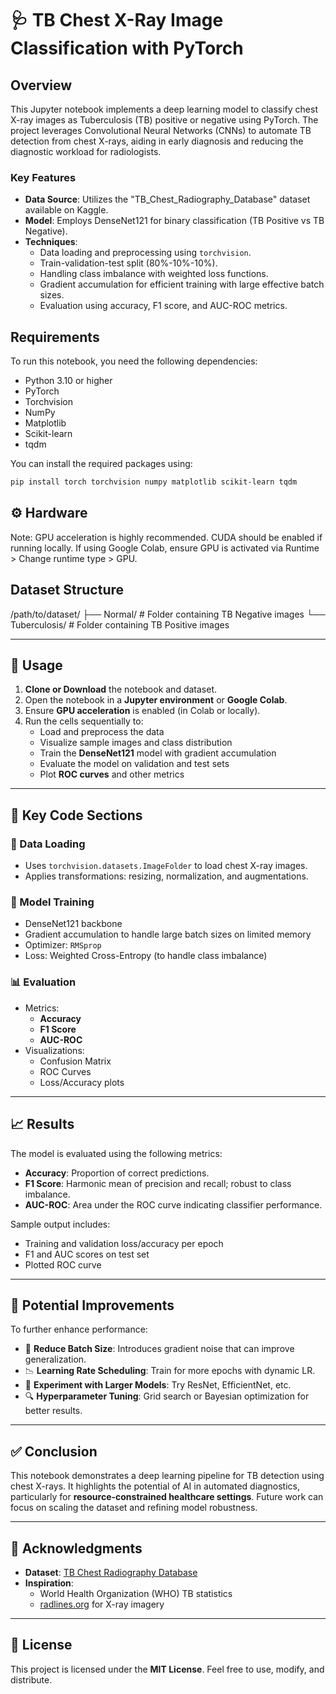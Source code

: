 # 🩺 TB Chest X-Ray Image Classification with PyTorch

## Overview

This Jupyter notebook implements a deep learning model to classify chest X-ray images as Tuberculosis (TB) positive or negative using PyTorch. The project leverages Convolutional Neural Networks (CNNs) to automate TB detection from chest X-rays, aiding in early diagnosis and reducing the diagnostic workload for radiologists.

### Key Features

- **Data Source**: Utilizes the "TB_Chest_Radiography_Database" dataset available on Kaggle.
- **Model**: Employs DenseNet121 for binary classification (TB Positive vs TB Negative).
- **Techniques**:
  - Data loading and preprocessing using `torchvision`.
  - Train-validation-test split (80%-10%-10%).
  - Handling class imbalance with weighted loss functions.
  - Gradient accumulation for efficient training with large effective batch sizes.
  - Evaluation using accuracy, F1 score, and AUC-ROC metrics.

## Requirements

To run this notebook, you need the following dependencies:

- Python 3.10 or higher
- PyTorch
- Torchvision
- NumPy
- Matplotlib
- Scikit-learn
- tqdm

You can install the required packages using:

```bash
pip install torch torchvision numpy matplotlib scikit-learn tqdm
```

## ⚙️ Hardware
Note: GPU acceleration is highly recommended. CUDA should be enabled if running locally. If using Google Colab, ensure GPU is activated via Runtime > Change runtime type > GPU.

## Dataset Structure
/path/to/dataset/
├── Normal/          # Folder containing TB Negative images
└── Tuberculosis/    # Folder containing TB Positive images

---

## 🚀 Usage

1. **Clone or Download** the notebook and dataset.
2. Open the notebook in a **Jupyter environment** or **Google Colab**.
3. Ensure **GPU acceleration** is enabled (in Colab or locally).
4. Run the cells sequentially to:
   - Load and preprocess the data
   - Visualize sample images and class distribution
   - Train the **DenseNet121** model with gradient accumulation
   - Evaluate the model on validation and test sets
   - Plot **ROC curves** and other metrics

---

## 🧩 Key Code Sections

### 📂 Data Loading
- Uses `torchvision.datasets.ImageFolder` to load chest X-ray images.
- Applies transformations: resizing, normalization, and augmentations.

### 🧠 Model Training
- DenseNet121 backbone
- Gradient accumulation to handle large batch sizes on limited memory
- Optimizer: `RMSprop`
- Loss: Weighted Cross-Entropy (to handle class imbalance)

### 📊 Evaluation
- Metrics:
  - **Accuracy**
  - **F1 Score**
  - **AUC-ROC**
- Visualizations:
  - Confusion Matrix
  - ROC Curves
  - Loss/Accuracy plots

---

## 📈 Results

The model is evaluated using the following metrics:

- **Accuracy**: Proportion of correct predictions.
- **F1 Score**: Harmonic mean of precision and recall; robust to class imbalance.
- **AUC-ROC**: Area under the ROC curve indicating classifier performance.

Sample output includes:

- Training and validation loss/accuracy per epoch
- F1 and AUC scores on test set
- Plotted ROC curve

---

## 🧪 Potential Improvements

To further enhance performance:

- 🔁 **Reduce Batch Size**: Introduces gradient noise that can improve generalization.
- 📉 **Learning Rate Scheduling**: Train for more epochs with dynamic LR.
- 🧠 **Experiment with Larger Models**: Try ResNet, EfficientNet, etc.
- 🔍 **Hyperparameter Tuning**: Grid search or Bayesian optimization for better results.

---

## ✅ Conclusion

This notebook demonstrates a deep learning pipeline for TB detection using chest X-rays. It highlights the potential of AI in automated diagnostics, particularly for **resource-constrained healthcare settings**. Future work can focus on scaling the dataset and refining model robustness.

---

## 🙏 Acknowledgments

- **Dataset**: [TB Chest Radiography Database](https://www.kaggle.com/datasets/tawsifurrahman/tuberculosis-tb-chest-xray-dataset)
- **Inspiration**:
  - World Health Organization (WHO) TB statistics
  - [radlines.org](https://www.radlines.org) for X-ray imagery

---

## 📜 License

This project is licensed under the **MIT License**. Feel free to use, modify, and distribute.

